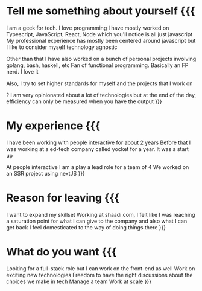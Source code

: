 # Tell me something about yourself {{{
  I am a geek for tech. I love programming
  I have mostly worked on Typescript, JavaScript, React, Node which you'll notice is all just javascript
  My professional experience has mostly been centered around javascript but I like to consider myself technology agnostic

  Other than that I have also worked on a bunch of personal projects involving golang, bash, haskell, etc
  Fan of functional programming. Basically an FP nerd. I love it

  Also, I try to set higher standards for myself and the projects that I work on

  ? I am very opinionated about a lot of technologies but at the end of the day, efficiency can only be measured when you have the output
}}}


# My experience {{{
  I have been working with people interactive for about 2 years
  Before that I was working at a ed-tech company called yocket for a year. It was a start up

  At people interactive I am a play a lead role for a team of 4
  We worked on an SSR project using nextJS
}}}


# Reason for leaving {{{
  I want to expand my skillset
  Working at shaadi.com, I felt like I was reaching a saturation point for what I can give to the company and also what I can get back
  I feel domesticated to the way of doing things there
}}}


# What do you want {{{
  Looking for a full-stack role but I can work on the front-end as well
  Work on exciting new technologies
  Freedom to have the right discussions about the choices we make in tech
  Manage a team
  Work at scale
}}}


